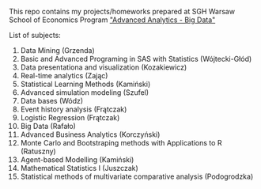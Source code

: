 This repo contains my projects/homeworks prepared at SGH Warsaw School of Economics
Program ["Advanced Analytics - Big Data"](https://ssl-oferta.sgh.waw.pl/en/master/programmes-en/aa/Strony/default.aspx)


List of subjects:

1. Data Mining (Grzenda)
2. Basic and Advanced Programing in SAS with Statistics (Wójtecki-Głód)
3. Data presentationa and visualization (Kozakiewicz)
4. Real-time analytics (Zając)
5. Statistical Learning Methods (Kamiński)
6. Advanced simulation modeling (Szufel)
7. Data bases (Wódz)
8. Event history analysis (Frątczak)
9. Logistic Regression (Frątczak)
10. Big Data (Rafało)
11. Advanced Business Analytics (Korczyński)
12. Monte Carlo and Bootstraping methods with Applications to R (Ratuszny)
13. Agent-based Modelling (Kamiński)
14. Mathematical Statistics I (Juszczak)
15. Statistical methods of multivariate comparative analysis (Podogrodzka)

